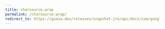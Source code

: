 ```yaml
---
title: charsource.wrap
permalink: /charsource.wrap/
redirect_to: https://guava.dev/releases/snapshot-jre/api/docs/com/google/common/io/CharSource.html#wrap-java.lang.CharSequence-
---
```

